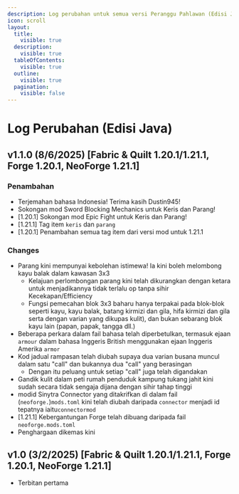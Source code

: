 ```yaml
---
description: Log perubahan untuk semua versi Peranggu Pahlawan (Edisi Java)
icon: scroll
layout:
  title:
    visible: true
  description:
    visible: true
  tableOfContents:
    visible: true
  outline:
    visible: true
  pagination:
    visible: false
---
```


# Log Perubahan (Edisi Java)

## v1.1.0 (8/6/2025) \[Fabric & Quilt 1.20.1/1.21.1, Forge 1.20.1, NeoForge 1.21.1]

### Penambahan

* Terjemahan bahasa Indonesia! Terima kasih Dustin945!
* Sokongan mod Sword Blocking Mechanics untuk Keris dan Parang!
* \[1.20.1] Sokongan mod Epic Fight untuk Keris dan Parang!
* \[1.21.1] Tag item `keris` dan `parang`&#x20;
* \[1.20.1] Penambahan semua tag item dari versi mod untuk 1.21.1

### Changes

* Parang kini mempunyai kebolehan istimewa! Ia kini boleh melombong kayu balak dalam kawasan 3x3
  * Kelajuan perlombongan parang kini telah dikurangkan dengan ketara untuk menjadikannya tidak terlalu op tanpa sihir Kecekapan/Efficiency
  *    Fungsi pemecahan blok 3x3 baharu hanya terpakai pada blok-blok seperti kayu, kayu balak, batang kirmizi dan gila, hifa kirmizi dan gila serta dengan varian yang dikupas kulit), dan bukan sebarang blok kayu lain (papan, papak, tangga dll.)
* Beberapa perkara dalam fail bahasa telah diperbetulkan, termasuk ejaan `armour` dalam bahasa Inggeris British menggunakan ejaan Inggeris Amerika `armor`
* Kod jadual rampasan telah diubah supaya dua varian busana muncul dalam satu "call" dan bukannya dua "call" yang berasingan
  * Dengan itu peluang untuk setiap "call" juga telah digandakan
* Gandik kulit dalam peti rumah penduduk kampung tukang jahit kini sudah secara tidak sengaja dijana dengan sihir tahap tinggi
* modid Sinytra Connector yang ditakrifkan di dalam fail (`neoforge.`)`mods.toml` kini telah diubah daripada `connector` menjadi id tepatnya iaitu`connectormod`
* \[1.21.1] Kebergantungan Forge telah dibuang daripada fail `neoforge.mods.toml`
* Penghargaan dikemas kini

## v1.0 (3/2/2025) \[Fabric & Quilt 1.20.1/1.21.1, Forge 1.20.1, NeoForge 1.21.1]

* Terbitan pertama
